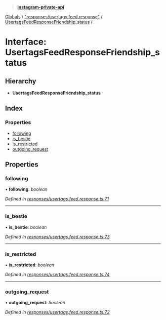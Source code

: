 > **[instagram-private-api](../README.md)**

[Globals](../README.md) / ["responses/usertags.feed.response"](../modules/_responses_usertags_feed_response_.md) / [UsertagsFeedResponseFriendship_status](_responses_usertags_feed_response_.usertagsfeedresponsefriendship_status.md) /

# Interface: UsertagsFeedResponseFriendship_status

## Hierarchy

* **UsertagsFeedResponseFriendship_status**

## Index

### Properties

* [following](_responses_usertags_feed_response_.usertagsfeedresponsefriendship_status.md#following)
* [is_bestie](_responses_usertags_feed_response_.usertagsfeedresponsefriendship_status.md#is_bestie)
* [is_restricted](_responses_usertags_feed_response_.usertagsfeedresponsefriendship_status.md#is_restricted)
* [outgoing_request](_responses_usertags_feed_response_.usertagsfeedresponsefriendship_status.md#outgoing_request)

## Properties

###  following

• **following**: *boolean*

*Defined in [responses/usertags.feed.response.ts:71](https://github.com/dilame/instagram-private-api/blob/3e16058/src/responses/usertags.feed.response.ts#L71)*

___

###  is_bestie

• **is_bestie**: *boolean*

*Defined in [responses/usertags.feed.response.ts:73](https://github.com/dilame/instagram-private-api/blob/3e16058/src/responses/usertags.feed.response.ts#L73)*

___

###  is_restricted

• **is_restricted**: *boolean*

*Defined in [responses/usertags.feed.response.ts:74](https://github.com/dilame/instagram-private-api/blob/3e16058/src/responses/usertags.feed.response.ts#L74)*

___

###  outgoing_request

• **outgoing_request**: *boolean*

*Defined in [responses/usertags.feed.response.ts:72](https://github.com/dilame/instagram-private-api/blob/3e16058/src/responses/usertags.feed.response.ts#L72)*
